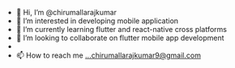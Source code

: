 - 👋 Hi, I’m @chirumallarajkumar
- 👀 I’m interested in developing mobile application
- 🌱 I’m currently learning flutter and react-native cross platforms
- 💞️ I’m looking to collaborate on flutter mobile app development
-
- 📫 How to reach me ...chirumallarajkumar9@gmail.com

<!---
chirumallarajkumar/chirumallarajkumar is a ✨ special ✨ repository because its `README.md` (this file) appears on your GitHub profile.
You can click the Preview link to take a look at your changes.
--->
